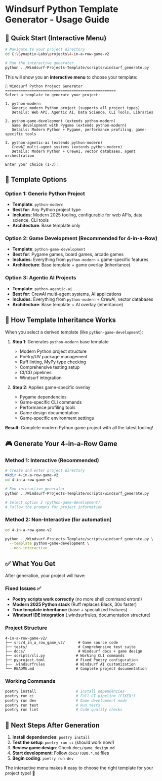# Windsurf Python Template Generator - Usage Guide

## 🚀 Quick Start (Interactive Menu)

```bash
# Navigate to your project directory
cd C:\Synaptix-Labs\projects\4-in-a-row-game-v2

# Run the interactive generator
python ../Windsurf-Projects-Template/scripts/windsurf_generate.py
```

This will show you an **interactive menu** to choose your template:

```
🎯 Windsurf Python Project Generator
==================================================
Select a template to generate your project:

1. python-modern
   Generic modern Python project (supports all project types)
   Details: Web API, Agentic AI, Data Science, CLI Tools, Libraries

2. python-game-development (extends python-modern)
   Game development with Pygame (extends python-modern)
   Details: Modern Python + Pygame, performance profiling, game-specific tools

3. python-agentic-ai (extends python-modern)
   CrewAI multi-agent systems (extends python-modern)
   Details: Modern Python + CrewAI, vector databases, agent orchestration

Enter your choice (1-3):
```

## 🎯 Template Options

### Option 1: Generic Python Project
- **Template**: `python-modern`
- **Best for**: Any Python project type
- **Includes**: Modern 2025 tooling, configurable for web APIs, data science, CLI tools
- **Architecture**: Base template only

### Option 2: Game Development (Recommended for 4-in-a-Row)
- **Template**: `python-game-development`  
- **Best for**: Pygame games, board games, arcade games
- **Includes**: Everything from `python-modern` + game-specific features
- **Architecture**: Base template + game overlay (inheritance)

### Option 3: Agentic AI Projects
- **Template**: `python-agentic-ai`
- **Best for**: CrewAI multi-agent systems, AI applications
- **Includes**: Everything from `python-modern` + CrewAI, vector databases
- **Architecture**: Base template + AI overlay (inheritance)

## 🔧 How Template Inheritance Works

When you select a derived template (like `python-game-development`):

1. **Step 1**: Generates `python-modern` base template
   - Modern Python project structure
   - Poetry/UV package management
   - Ruff linting, MyPy type checking  
   - Comprehensive testing setup
   - CI/CD pipelines
   - Windsurf integration

2. **Step 2**: Applies game-specific overlay
   - Pygame dependencies
   - Game-specific CLI commands
   - Performance profiling tools
   - Game design documentation
   - Game-specific environment settings

**Result**: Complete modern Python game project with all the latest tooling!

## 🎮 Generate Your 4-in-a-Row Game

### Method 1: Interactive (Recommended)
```bash
# Create and enter project directory
mkdir 4-in-a-row-game-v2
cd 4-in-a-row-game-v2

# Run interactive generator
python ../Windsurf-Projects-Template/scripts/windsurf_generate.py

# Select option 2 (python-game-development)
# Follow the prompts for project information
```

### Method 2: Non-Interactive (for automation)
```bash
cd 4-in-a-row-game-v2

python ../Windsurf-Projects-Template/scripts/windsurf_generate.py \
  --template python-game-development \
  --non-interactive
```

## ✅ What You Get

After generation, your project will have:

### Fixed Issues ✅
- **Poetry scripts work correctly** (no more shell command errors!)
- **Modern 2025 Python stack** (Ruff replaces Black, 30x faster)
- **True template inheritance** (base + specialized features)
- **Windsurf IDE integration** (.windsurfrules, documentation structure)

### Project Structure
```
4-in-a-row-game-v2/
├── src/4_in_a_row_game_v2/      # Game source code
├── tests/                       # Comprehensive test suite
├── docs/                        # Windsurf docs + game design
├── scripts/cli.py              # Working CLI commands
├── pyproject.toml              # Fixed Poetry configuration
├── .windsurfrules              # Windsurf AI customization
└── README.md                   # Complete project documentation
```

### Working Commands
```bash
poetry install                  # Install dependencies
poetry run ci                   # Full CI pipeline (FIXED!)
poetry run dev                  # Game development mode
poetry run test                 # Run tests
poetry run lint                 # Code quality checks
```

## 🎯 Next Steps After Generation

1. **Install dependencies**: `poetry install`
2. **Test the setup**: `poetry run ci` (should work now!)
3. **Review game design**: Check `docs/game_design.md`
4. **Start development**: Follow `docs/TODO.*.md` files
5. **Begin coding**: `poetry run dev`

The interactive menu makes it easy to choose the right template for your project type! 🚀
